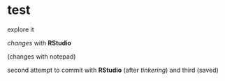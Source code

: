 # test
explore it

_changes_ with **RStudio**

(changes with notepad)

second attempt to commit with **RStudio** (after _tinkering_)
and third (saved)